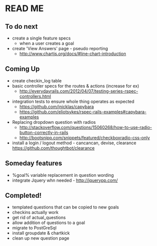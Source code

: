 # READ ME

## To do next

- create a single feature specs
  - when a user creates a goal
- create 'View Answers' page - pseudo reporting
  - http://www.chartjs.org/docs/#line-chart-introduction

## Coming Up

- create checkin_log table
- basic controller specs for the routes & actions (increase for ex)
  - http://everydayrails.com/2012/04/07/testing-series-rspec-controllers.html
- integration tests to ensure whole thing operates as expected
  - https://github.com/jnicklas/capybara
  - https://github.com/eliotsykes/rspec-rails-examples#capybara-examples
- Replacing dropdown question with radios
  - http://stackoverflow.com/questions/15060268/how-to-use-radio-button-correctly-in-rails
  - http://bootsnipp.com/snippets/featured/checkboxradio-css-only
- install a login / logout method - cancancan, devise, clearance https://github.com/thoughtbot/clearance

## Someday features

- %goal% variable replacement in question wording
- integrate Jquery whn needed - http://jquerypp.com/

## Completed!

- templated questions that can be copied to new goals
- checkins actually work
- get rid of actual_questions
- allow addition of questions to a goal
- migrate to PostGreSql
- install groupdate & chartkick
- clean up new question page
